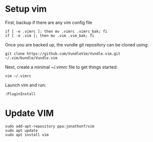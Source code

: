 # Setup vim

First, backup if there are any vim config file

```shell 
if [ -e .vimrc ]; then mv .vimrc .vimrc_bak; fi
if [ -e .vim ]; then mv .vim .vim_bak; fi
```

Once you are backed up, the vundle git repository can be cloned using:

```shell
git clone https://github.com/VundleVim/Vundle.vim.git ~/.vim/bundle/Vundle.vim
```

Next, create a minimal ~/.vimrc file to get things started:

```shell
vim ~/.vimrc
```

Launch vim and run:

```shell
:PluginInstall
```

# Update VIM

```shell
sudo add-apt-repository ppa:jonathonf/vim
sudo apt update
sudo apt install vim
```



